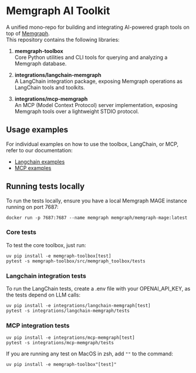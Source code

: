 # Memgraph AI Toolkit

A unified mono-repo for building and integrating AI-powered graph tools on top of [Memgraph](https://memgraph.com/).  
This repository contains the following libraries:

1. **memgraph-toolbox**  
   Core Python utilities and CLI tools for querying and analyzing a Memgraph database.

2. **integrations/langchain-memgraph**  
   A LangChain integration package, exposing Memgraph operations as LangChain tools and toolkits.

3. **integrations/mcp-memgraph**  
   An MCP (Model Context Protocol) server implementation, exposing Memgraph tools over a lightweight STDIO protocol.

## Usage examples

For individual examples on how to use the toolbox, LangChain, or MCP, refer to our documentation:

- [Langchain examples](https://memgraph.com/docs/ai-ecosystem/integrations#langchain)
- [MCP examples](https://memgraph.com/docs/ai-ecosystem/integrations#model-context-protocol-mcp)

## Running tests locally

To run the tests locally, ensure you have a local Memgraph MAGE instance running on port 7687:

`docker run -p 7687:7687 --name memgraph memgraph/memgraph-mage:latest`

### Core tests

To test the core toolbox, just run:

```
uv pip install -e memgraph-toolbox[test]
pytest -s memgraph-toolbox/src/memgraph_toolbox/tests
```

### Langchain integration tests

To run the LangChain tests, create a .env file with your OPENAI_API_KEY, as the tests depend on LLM calls:

```
uv pip install -e integrations/langchain-memgraph[test]
pytest -s integrations/langchain-memgraph/tests
```

### MCP integration tests

```
uv pip install -e integrations/mcp-memgraph[test]
pytest -s integrations/mcp-memgraph/tests
```

If you are running any test on MacOS in zsh, add `""` to the command:

```
uv pip install -e memgraph-toolbox"[test]"
```
